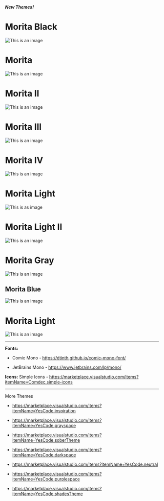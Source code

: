 ***New Themes!***
# Morita Black
![This is an image](https://github.com/yesomac/Morita/blob/master/img/morita-black.png?raw=true)

# Morita
![This is an image](https://github.com/yesomac/Morita/blob/master/img/morita_oficial.png?raw=true)

# Morita II
![This is an image](https://github.com/yesomac/Morita/blob/master/img/morita.png?raw=true)

# Morita III
![This is an image](https://github.com/yesomac/Morita/blob/master/img/morita_III.png?raw=true)

# Morita IV
![This is an image](https://github.com/yesomac/Morita/blob/master/img/morita_IV.png?raw=true)

# Morita Light
![This is as image](https://github.com/yesomac/Morita/blob/master/img/morita_li.png?raw=true)

# Morita Light II
![This is an image](https://github.com/yesomac/Morita/blob/master/img/moritalight.png?raw=true)

# Morita Gray
![This is an image](https://github.com/yesomac/Morita/blob/master/img/moritagray.png?raw=true)

## Morita Blue
![This is an image](https://github.com/yesomac/Morita/blob/master/img/moritablue.png?raw=true)

# Morita Light
![This is an image](https://github.com/yesomac/Morita/blob/master/img/morita-light.png?raw=true)

---
**Fonts:** 

  * Comic Mono - https://dtinth.github.io/comic-mono-font/

  * JetBrains Mono - https://www.jetbrains.com/lp/mono/

**Icons:** Simple Icons - https://marketplace.visualstudio.com/items?itemName=Comdec.simple-icons

---
More Themes

* https://marketplace.visualstudio.com/items?itemName=YesCode.inspiration

* https://marketplace.visualstudio.com/items?itemName=YesCode.grayspace

* https://marketplace.visualstudio.com/items?itemName=YesCode.soberTheme

* https://marketplace.visualstudio.com/items?itemName=YesCode.darkspace

* https://marketplace.visualstudio.com/items?itemName=YesCode.neutral

* https://marketplace.visualstudio.com/items?itemName=YesCode.purplespace

* https://marketplace.visualstudio.com/items?itemName=YesCode.shadesTheme